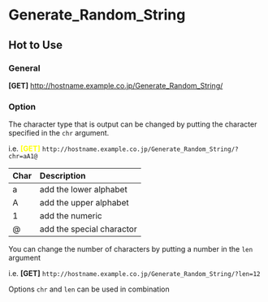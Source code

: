 # Generate_Random_String

## Hot to Use

### General
**[GET]** http://hostname.example.co.jp/Generate_Random_String/ 

### Option

The character type that is output can be changed by putting the character specified in the `chr` argument.

i.e. **<span style="color: yellow; ">[GET]</span>** `http://hostname.example.co.jp/Generate_Random_String/?chr=aA1@`

| Char | Description |
|:---- |:----------- |
| a | add the lower alphabet |
| A | add the upper alphabet |
| 1 | add the numeric |
| @ | add the special charactor |

You can change the number of characters by putting a number in the `len` argument

i.e. **[GET]** `http://hostname.example.co.jp/Generate_Random_String/?len=12`

Options `chr` and `len` can be used in combination
